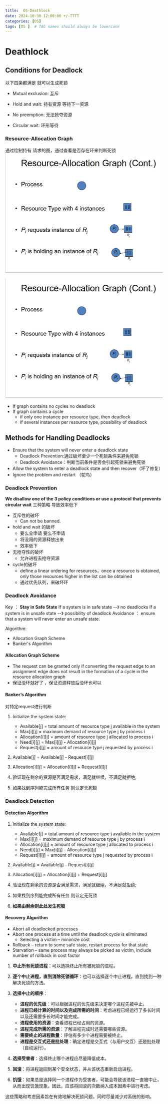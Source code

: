 ```yaml
---
title:  OS-Deathlock
date: 2024-10-30 12:00:00 +/-TTTT
categories: [OS]
tags: [OS ]  # TAG names should always be lowercase
---
```

# Deathlock
## Conditions for Deadlock 
以下四条都满足 就可以生成死锁
* Mutual exclusion: 互斥

* Hold and wait:  持有资源 等待下一资源

* No preemption: 无法抢夺资源

* Circular wait:  环形等待

### Resource-Allocation Graph
通过绘制持有 请求的图，通过查看是否存在环来判断死锁
![alt text](https://raw.githubusercontent.com/huazZengblog/huazZengblog.github.io/main/_posts/img/deadlock-graph-a.png)

![alt text](https://raw.githubusercontent.com/huazZengblog/huazZengblog.github.io/main/_posts/img/deadlock-graph-a.png)
* If graph contains no cycles  no deadlock
* If graph contains a cycle 
  * if only one instance per resource type, then deadlock
  * if several instances per resource type, possibility of deadlock
  
## Methods for Handling Deadlocks
* Ensure that the system will never enter a deadlock state
    * Deadlock Prevention:通过破坏至少一个死锁条件来避免死锁
    * Deadlock Avoidance：判断当前条件是否会引起死锁来避免死锁
* Allow the system to enter a deadlock state and then recover（坏了修复）
* Ignore the problem and restart （鸵鸟）

### Deadlock Prevention
**We disallow one of the 3 policy conditions or use a protocol that prevents circular wait** 三种策略
导致效率低下
* 互斥性的破坏
  * Can not be banned.
* hold and wait 的破坏
  * 要么全申请 要么不申请
  * 将没用的资源释放出来
  * 效率低下 
* 无抢夺性的破坏
  * 允许进程去抢夺资源
* cycle的破坏
  * define a linear ordering for resources，once a resource is obtained, only those resources higher in the list can be obtained
  * 通过优先队列，来破坏环

### Deadlock Avoidance
Key ： **Stay in Safe State**
If a system is in safe state --》 no deadlocks
If a system is in unsafe state --》 possibility of deadlock
Avoidance ：  ensure that a system will never enter an unsafe state.

Algorithm:
* Allocation Graph Scheme
* Banker's Algorithm
#### Allocation Graph Scheme
* The request can be granted only if converting the request edge to an assignment edge does not result in the formation of a cycle in the resource allocation graph
* 保证没环就好了 ，保证资源释放后没环也可以
  
####  Banker’s Algorithm
对特定request进行判断
1. Initialize the system state:  
   * Available[j] = total amount of resource type j available in the system
   * Max[i][j] = maximum demand of resource type j by process i
   * Allocation[i][j] = amount of resource type j allocated to process i
   * Need[i][j] = Max[i][j] - Allocation[i][j]
   * Request[i][j] = amount of resource type j requested by process i

2. Available[j] = Available[j] - Request[i][j]
3. Allocation[i][j] = Allocation[i][j] + Request[i][j]
4. 验证现在剩余的资源是否满足需求，满足就继续，不满足就拒绝;
5. 如果找到序列能完成所有任务 则认定无死锁
   
###  Deadlock Detection
#### Detection Algorithm
1. Initialize the system state:  
   * Available[j] = total amount of resource type j available in the system
   * Max[i][j] = maximum demand of resource type j by process i
   * Allocation[i][j] = amount of resource type j allocated to process i
   * Need[i][j] = Max[i][j] - Allocation[i][j]
   * Request[i][j] = amount of resource type j requested by process i

2. Available[j] = Available[j] - Request[i][j]
3. Allocation[i][j] = Allocation[i][j] + Request[i][j]
4. 验证现在剩余的资源是否满足需求，满足就继续，不满足就拒绝;
5. 如果找到序列能完成所有任务 则认定无死锁
6. **如果由剩余则此处发生死锁**

#### Recovery Algorithm
* Abort all deadlocked processes
* Abort one process at a time until the deadlock cycle is eliminated
  * Selecting a victim – minimize cost
* Rollback – return to some safe state, restart process for that state
* Starvation –  same process may always be picked as victim, include number of rollback in cost factor

1. **中止所有死锁进程**：可以选择终止所有被死锁的进程。

2. **逐个中止进程，直到消除死锁循环**：也可以选择逐个中止进程，直到找到一种解决死锁的方法。

3. **选择中止的顺序**：
   - **进程的优先级**：可以根据进程的优先级来决定哪个进程先被中止。
   - **进程已经计算的时间以及完成所需的时间**：考虑进程已经运行了多长时间以及还需要多长时间才能完成。
   - **进程使用的资源**：查看进程已经占用的资源。
   - **进程完成所需的资源**：了解进程完成时还需要哪些资源。
   - **需要终止的进程数量**：评估有多少个进程需要被终止。
   - **进程是交互式还是批处理**：确定进程是交互式（与用户交互）还是批处理（自动运行）。

4. **选择受害者**：选择终止哪个进程应尽量降低成本。

5. **回滚**：将进程返回到某个安全状态，并从该状态重新启动进程。

6. **饥饿**：如果总是选择同一个进程作为受害者，可能会导致该进程一直被中止，从而出现饥饿现象。因此，应该将回滚的次数纳入成本因素中进行考虑。 

这些策略和考虑因素旨在有效地解决死锁问题，同时尽量减少对系统的影响。